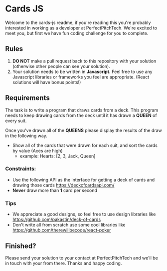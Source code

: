 # Cards JS

Welcome to the cards-js readme, if you're reading this you're probably interested in working as a developer at PerfectPitchTech. We're excited to meet you, but first we have fun coding challenge for you to complete.

## Rules

1. **DO NOT** make a pull request back to this repository with your solution (otherwise other people can see your solution).
2. Your solution needs to be written in **Javascript.** Feel free to use any Javascript libraries or frameworks you feel are appropriate. (React solutions will have bonus points!)

## Requirements

The task is to write a program that draws cards from a deck. This program needs to keep drawing cards from the deck until it has drawn a **QUEEN** of every suit.

Once you've drawn all of the **QUEENS** please display the results of the draw in the following way.

* Show all of the cards that were drawn for each suit, and sort the cards by value (Aces are high)
  - example: Hearts: [2, 3, Jack, Queen]

### Constraints:

* Use the following API as the interface for getting a deck of cards and drawing those cards https://deckofcardsapi.com/
* **Never** draw more than **1** card per second

### Tips

* We appreciate a good designs, so feel free to use design libraries like https://github.com/pakastin/deck-of-cards
* Don't write all from scratch use some cool libraries like https://github.com/therewillbecode/react-poker

## Finished?

Please send your solution to your contact at PerfectPitchTech and we'll be in touch with your from there. Thanks and happy coding.